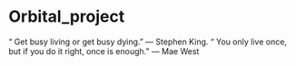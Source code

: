 # Orbital_project

“ Get busy living or get busy dying.” — Stephen King.
“ You only live once, but if you do it right, once is enough.” — Mae West
